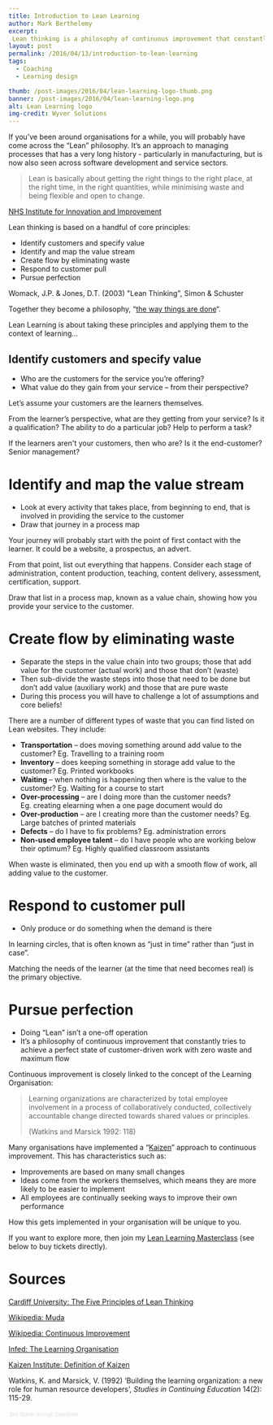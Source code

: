 ```yaml
---
title: Introduction to Lean Learning
author: Mark Berthelemy
excerpt:
 Lean thinking is a philosophy of continuous improvement that constantly tries to achieve a perfect state of customer-driven work with zero waste and maximum flow. Explore how it applies to learning in this introduction article.
layout: post
permalink: /2016/04/13/introduction-to-lean-learning
tags:
  - Coaching
  - Learning design

thumb: /post-images/2016/04/lean-learning-logo-thumb.png
banner: /post-images/2016/04/lean-learning-logo.png
alt: Lean Learning logo
img-credit: Wyver Solutions
---
```

If you&#8217;ve been around organisations for a while, you will probably have come across the &#8220;Lean&#8221; philosophy. It&#8217;s an approach to managing processes that has a very long history - particularly in manufacturing, but is now also seen across software development and service sectors.

> Lean is basically about getting the right things to the right place, at the right time, in the right quantities, while minimising waste and being flexible and open to change.

<p class="reference"><a href="http://www.institute.nhs.uk/quality_and_service_improvement_tools/quality_and_service_improvement_tools/lean.html" target="_blank">NHS Institute for Innovation and Improvement</a></p>

Lean thinking is based on a handful of core principles:

  * Identify customers and specify value
  * Identify and map the value stream
  * Create flow by eliminating waste
  * Respond to customer pull
  * Pursue perfection

<p class="reference">Womack, J.P. &amp; Jones, D.T. (2003) "Lean Thinking", Simon &amp; Schuster</p>

Together they become a philosophy, &#8220;<a href="http://www.cardiff.ac.uk/lean/principles/" target="_blank">the way things are done</a>&#8220;.

Lean Learning is about taking these principles and applying them to the context of learning...

## Identify customers and specify value

  * Who are the customers for the service you&#8217;re offering?
  * What value do they gain from your service &#8211; from their perspective?

Let&#8217;s assume your customers are the learners themselves.

From the learner&#8217;s perspective, what are they getting from your service? Is it a qualification? The ability to do a particular job? Help to perform a task?

If the learners aren't your customers, then who are? Is it the end-customer? Senior management?

# Identify and map the value stream

  * Look at every activity that takes place, from beginning to end, that is involved in providing the service to the customer
  * Draw that journey in a process map

Your journey will probably start with the point of first contact with the learner. It could be a website, a prospectus, an advert.

From that point, list out everything that happens. Consider each stage of administration, content production, teaching, content delivery, assessment, certification, support.

Draw that list in a process map, known as a value chain, showing how you provide your service to the customer.

# Create flow by eliminating waste

  * Separate the steps in the value chain into two groups; those that add value for the customer (actual work) and those that don&#8217;t (waste)
  * Then sub-divide the waste steps into those that need to be done but don&#8217;t add value (auxiliary work) and those that are pure waste
  * During this process you will have to challenge a lot of assumptions and core beliefs!

There are a number of different types of waste that you can find listed on Lean websites. They include:

  * **Transportation** &#8211; does moving something around add value to the customer? Eg. Travelling to a training room
  * **Inventory** &#8211; does keeping something in storage add value to the customer? Eg. Printed workbooks
  * **Waiting** &#8211; when nothing is happening then where is the value to the customer? Eg. Waiting for a course to start
  * **Over-processing** &#8211; are I doing more than the customer needs? Eg. creating elearning when a one page document would do
  * **Over-production** &#8211; are I creating more than the customer needs? Eg. Large batches of printed materials
  * **Defects** &#8211; do I have to fix problems? Eg. administration errors
  * **Non-used employee talent** &#8211; do I have people who are working below their optimum? Eg. Highly qualified classroom assistants

When waste is eliminated, then you end up with a smooth flow of work, all adding value to the customer.

# Respond to customer pull

  * Only produce or do something when the demand is there

In learning circles, that is often known as &#8220;just in time&#8221; rather than &#8220;just in case&#8221;.

Matching the needs of the learner (at the time that need becomes real) is the primary objective.

# Pursue perfection

  * Doing &#8220;Lean&#8221; isn&#8217;t a one-off operation
  * It&#8217;s a philosophy of continuous improvement that constantly tries to achieve a perfect state of customer-driven work with zero waste and maximum flow

Continuous improvement is closely linked to the concept of the Learning Organisation:

> Learning organizations are characterized by total employee involvement in a process of collaboratively conducted, collectively accountable change directed towards shared values or principles.
>
> (Watkins and Marsick 1992: 118)

Many organisations have implemented a &#8220;<a href="http://uk.kaizen.com/about-us/definition-of-kaizen.html" target="_blank">Kaizen</a>&#8221; approach to continuous improvement. This has characteristics such as:

  * Improvements are based on many small changes
  * Ideas come from the workers themselves, which means they are more likely to be easier to implement
  * All employees are continually seeking ways to improve their own performance

How this gets implemented in your organisation will be unique to you.

If you want to explore more, then join my <a href="http://www.eventbrite.co.uk/e/lean-learning-masterclass-tickets-14661080687" target="_blank">Lean Learning Masterclass</a> (see below to buy tickets directly).

# Sources

<a href="http://www.cardiff.ac.uk/lean/principles/" target="_blank">Cardiff University: The Five Principles of Lean Thinking</a>

<a href="http://en.wikipedia.org/wiki/Muda_(Japanese_term)" target="_blank">Wikipedia: Muda</a>

<a href="http://en.wikipedia.org/wiki/Continual_improvement_process" target="_blank">Wikipedia: Continuous Improvement</a>

<a href="http://infed.org/mobi/the-learning-organization/" target="_blank">Infed: The Learning Organisation</a>

<a href="http://uk.kaizen.com/about-us/definition-of-kaizen.html" target="_blank">Kaizen Institute: Definition of Kaizen</a>

Watkins, K. and Marsick, V. (1992) ‘Building the learning organization: a new role for human resource developers’, *Studies in Continuing Education* 14(2): 115-29.

<div style="width: 100%; text-align: left;">
  <p>
  </p>

  <div style="font-family: Helvetica, Arial; font-size: 10px; padding: 5px 0 5px; margin: 2px; width: 100%; text-align: left;">
    <a style="color: #ddd; text-decoration: none;" href="http://www.eventbrite.co.uk/r/eweb" target="_blank">Sell Tickets</a> <span style="color: #ddd;">through</span> <a style="color: #ddd; text-decoration: none;" href="http://www.eventbrite.co.uk?ref=eweb" target="_blank">Eventbrite</a>
  </div>
</div>
